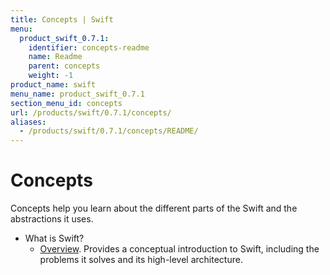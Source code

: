 ```yaml
---
title: Concepts | Swift
menu:
  product_swift_0.7.1:
    identifier: concepts-readme
    name: Readme
    parent: concepts
    weight: -1
product_name: swift
menu_name: product_swift_0.7.1
section_menu_id: concepts
url: /products/swift/0.7.1/concepts/
aliases:
  - /products/swift/0.7.1/concepts/README/
---
```

# Concepts

Concepts help you learn about the different parts of the Swift and the abstractions it uses.

- What is Swift?
  - [Overview](/products/swift/0.7.1/concepts/what-is-swift/overview). Provides a conceptual introduction to Swift, including the problems it solves and its high-level architecture.
